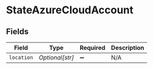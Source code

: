 # StateAzureCloudAccount


## Fields

| Field              | Type               | Required           | Description        |
| ------------------ | ------------------ | ------------------ | ------------------ |
| `location`         | *Optional[str]*    | :heavy_minus_sign: | N/A                |
